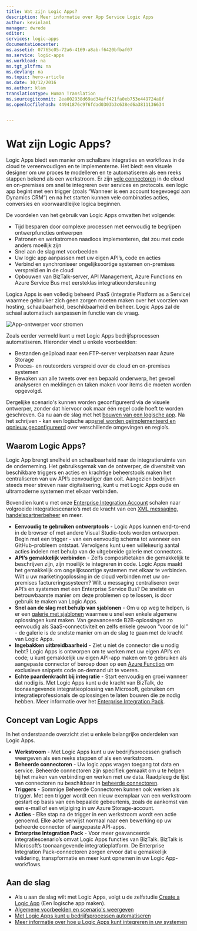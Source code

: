 ```yaml
---
title: Wat zijn Logic Apps?
description: Meer informatie over App Service Logic Apps
author: kevinlam1
manager: dwrede
editor: 
services: logic-apps
documentationcenter: 
ms.assetid: 07765c05-72a6-4169-a8ab-f6420bfbaf07
ms.service: logic-apps
ms.workload: na
ms.tgt_pltfrm: na
ms.devlang: na
ms.topic: hero-article
ms.date: 10/12/2016
ms.author: klam
translationtype: Human Translation
ms.sourcegitcommit: 2ea002938d69ad34aff421fa0eb753e449724a8f
ms.openlocfilehash: 44941876c976fdad0303b3c638ed6a3811136634


---
```

# <a name="what-are-logic-apps"></a>Wat zijn Logic Apps?
Logic Apps biedt een manier om schalbare integraties en workflows in de cloud te vereenvoudigen en te implementerne. Het biedt een visuele designer om uw proces te modelleren en te automatiseren als een reeks stappen bekend als een werkstroom.  Er zijn [vele connectoren](../connectors/apis-list.md) in de cloud en on-premises om snel te integreren over services en protocols.  een logic app begint met een trigger (zoals “Wanneer is een account toegevoegd aan Dynamics CRM”) en na het starten kunnen vele combinaties acties, conversies en voorwaardleijke logica beginnen.

De voordelen van het gebruik van Logic Apps omvatten het volgende:  

* Tijd besparen door complexe processen met eenvoudig te begrijpen ontwerpfuncties ontwerpen
* Patronen en werkstromen naadloos implementeren, dat zou met code anders moeilijk zijn
* Snel aan de slag met voorbeelden
* Uw logic app aanpassen met uw eigen API’s, code en acties
* Verbind en synchroniseer ongelijksoortige systemen on-premises verspreid en in de cloud
* Opbouwen van BizTalk-server, API Management, Azure Functions en Azure Service Bus met eersteklas integratieondersteuning

Logica Apps is een volledig beheerd iPaaS (integratie Platform as a Service) waarmee gebruiker zich geen zorgen moeten maken over het voorzien van hosting, schaalbaarheid, beschikbaarheid en beheer.  Logic Apps zal de schaal automatisch aanpassen in functie van de vraag.

![App-ontwerper voor stromen](./media/app-service-logic-what-are-logic-apps/LogicAppCapture2.png)

Zoals eerder vermeld kunt u met Logic Apps bedrijfsprocessen automatiseren. Hieronder vindt u enkele voorbeelden:  

* Bestanden geüpload naar een FTP-server verplaatsen naar Azure Storage
* Proces- en routeorders verspreid over de cloud en on-premises systemen
* Bewaken van alle tweets over een bepaald onderwerp, het gevoel analyseren en meldingen en taken maken voor items die moeten worden opgevolgd.

Dergelijke scenario's kunnen worden geconfigureerd via de visuele ontwerper, zonder dat hiervoor ook maar één regel code hoeft te worden geschreven. Ga nu aan de slag met het [bouwen van een logische app][maken].  Na het schrijven - kan een logische app[snel worden geïmplementeerd en opnieuw geconfigureerd](app-service-logic-create-deploy-template.md) over verschillende omgevingen en regio’s.

## <a name="why-logic-apps"></a>Waarom Logic Apps?
Logic App brengt snelheid en schaalbaarheid naar de integratieruimte van de onderneming.  Het gebruiksgemak van de ontwerper, de diversiteit van beschikbare triggers en acties en krachtige beheerstools maken het centraliseren van uw API’s eenvoudiger dan ooit.  Aangezien bedrijven steeds meer streven naar digitalisering, kunt u met Logic Apps oude en ultramoderne systemen met elkaar verbinden.

Bovendien kunt u met onze [Enterprise Integration Account][biztalk] schalen naar volgroeide integratiescenario’s met de kracht van een [XML messaging][xml], [handelspartnerbeheer][tpm] en meer.

* **Eenvoudig te gebruiken ontwerptools** - Logic Apps kunnen end-to-end in de browser of met andere Visual Studio-tools worden ontworpen. Begin met een trigger - van een eenvoudig schema tot wanneer een GitHub-probleem ontstaat. Vervolgens kunt u een willekeurig aantal acties indelen met behulp van de uitgebreide galerie met connectors.
* **API’s gemakkelijk verbinden** - Zelfs compositietaken die gemakkelijk te beschrijven zijn, zijn moeilijk te integreren in code. Logic Apps maakt het gemakkelijk om ongelijksoortige systemen met elkaar te verbinden. Wilt u uw marketingoplossing in de cloud verbinden met uw on-premises factureringssysteem? Wilt u messaging centraliseren over API’s en systemen met een Enterprise Service Bus? De snelste en betrouwbaarste manier om deze problemen op te lossen, is door gebruik te maken van Logic Apps.
* **Snel aan de slag met behulp van sjablonen** - Om u op weg te helpen, is er een [galerie met sjablonen][sjablonen] waarmee u snel een enkele algemene oplossingen kunt maken. Van geavanceerde B2B-oplossingen zo eenvoudig als SaaS-connectiviteit en zelfs enkele gewoon “voor de lol” - de galerie is de snelste manier om an de slag te gaan met de kracht van Logic Apps.
* **Ingebakken uitbreidbaarheid** - Ziet u niet de connector die u nodig hebt? Logic Apps is ontworpen om te werken met uw eigen API’s en code; u kunt gemakkelijk uw eigen API-app maken om te gebruiken als aangepaste connector of beroep doen op een [Azure Function](https://functions.azure.com) om exclusieve snippets code on-demand uit te voeren. 
* **Echte paardenkracht bij integratie** - Start eenvoudig en groei wanneer dat nodig is. Met Logic Apps kunt u de kracht van BizTalk, de toonaangevende integratieoplossing van Microsoft, gebruiken om integratieprofessionals de oplossingen te laten bouwen die ze nodig hebben. Meer informatie over het [Enterprise Integration Pack](app-service-logic-enterprise-integration-overview.md).

## <a name="logic-app-concepts"></a>Concept van Logic Apps
In het onderstaande overzicht ziet u enkele belangrijke onderdelen van Logic Apps. 

* **Werkstroom** - Met Logic Apps kunt u uw bedrijfsprocessen grafisch weergeven als een reeks stappen of als een werkstroom.
* **Beheerde connectoren** - Uw logic apps vragen toegang tot data en service. Beheerde connectoren zijn specifiek gemaakt om u te helpen bij het maken van verbinding en werken met uw data. Raadpleeg de lijst van connectoren nu beschikbaar in [beheerde connectoren][beheerdeapi‘s].
* **Triggers** - Sommige Beheerde Connectoren kunnen ook werken als trigger. Met een trigger wordt een nieuw exemplaar van een werkstroom gestart op basis van een bepaalde gebeurtenis, zoals de aankomst van een e-mail of een wijziging in uw Azure Storage-account.
* **Acties** - Elke stap na de trigger in een werkstroom wordt een actie genoemd. Elke actie verwijst normaal naar een bewerking op uw beheerde connector of aangepaste API-apps.
* **Enterprise Integration Pack** - Voor meer geavanceerde integratiescenario’s omvat Logic Apps functies van BizTalk. BizTalk is Microsoft’s toonaangevende integratieplatform. De Enterprise Integration Pack-connectoren zorgen ervoor dat u gemakkelijk validering, transpformatie en meer kunt opnemen in uw Logic App-workflows.

## <a name="getting-started"></a>Aan de slag
* Als u aan de slag wilt met Logic Apps, volgt u de zelfstudie [Create a Logic App][maken] (Een logische app maken).  
* [Algemene voorbeelden en scenario's weergeven](app-service-logic-examples-and-scenarios.md)
* [Met Logic Apps kunt u bedrijfsprocessen automatiseren](http://channel9.msdn.com/Events/Build/2016/T694) 
* [Meer informatie over hoe u Logic Apps kunt integreren in uw systemen](http://channel9.msdn.com/Events/Build/2016/P462)

[biztalk]: app-service-logic-enterprise-integration-accounts.md
[appservice]: ../app-service/app-service-value-prop-what-is.md
[maken]: app-service-logic-create-a-logic-app.md
[beheerdeapi‘s]: ../connectors/apis-list.md
[tpm]: app-service-logic-enterprise-integration-accounts.md
[xml]: app-service-logic-enterprise-integration-b2b.md
[sjablonen]: app-service-logic-use-logic-app-templates.md



<!--HONumber=Nov16_HO2-->


